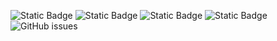 ![Static Badge](https://img.shields.io/badge/blacklists-60-000000) ![Static Badge](https://img.shields.io/badge/blacklisted-2697442-cc0000) ![Static Badge](https://img.shields.io/badge/whitelisted-2242-00CC00) ![Static Badge](https://img.shields.io/badge/streaming_blacklist-28106-000000) ![GitHub issues](https://img.shields.io/github/issues/fabriziosalmi/blacklists)
